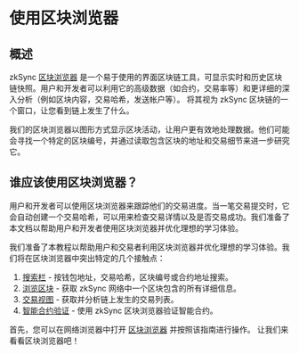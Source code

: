 # 使用区块浏览器

## 概述

zkSync [区块浏览器](https://explorer.zksync.io/) 是一个易于使用的界面区块链工具，可显示实时和历史区块链快照。用户和开发者可以利用它的高级数据（如合约，交易率等）和更详细的深入分析（例如区块内容，交易哈希，发送帐户等）。
将其视为 zkSync 区块链的一个窗口，让您看到链上发生了什么。

我们的区块浏览器以图形方式显示区块活动，让用户更有效地处理数据。他们可能会寻找一个特定的区块编号，并通过读取包含区块的地址和交易细节来进一步研究它。

## 谁应该使用区块浏览器？

用户和开发者可以使用区块浏览器来跟踪他们的交易进度。当一笔交易提交时，它会自动创建一个交易哈希，可以用来检查交易详情以及是否交易成功。我们准备了本文档以帮助用户和开发者使用区块浏览器并优化理想的学习体验。

我们准备了本教程以帮助用户和交易者利用区块浏览器并优化理想的学习体验。我们将在区块浏览器中突出特定的几个接触点：

1. [搜索栏](./search.md) - 按钱包地址，交易哈希，区块编号或合约地址搜索。
2. [浏览区块](./block-view.md) - 获取 zkSync 网络中一个区块包含的所有详细信息。
3. [交易视图](./block-view.md#transactions) - 获取并分析链上发生的交易列表。
4. [智能合约验证](./contract-verification.md) - 使用 zkSync 区块浏览器验证智能合约。

首先，您可以在网络浏览器中打开 [区块浏览器](https://explorer.zksync.io/) 并按照该指南进行操作。
让我们来看看区块浏览器吧！